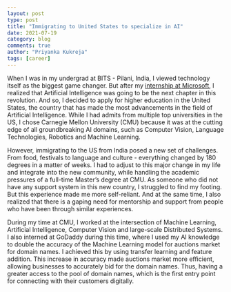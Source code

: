 ```yaml
---
layout: post
type: post
title: "Immigrating to United States to specialize in AI"
date: 2021-07-19
category: blog
comments: true
author: "Priyanka Kukreja"
tags: [career]
---
```

When I was in my undergrad at BITS - Pilani, India, I viewed technology itself as the biggest game changer. But after my [internship at Microsoft](https://priyankakukreja267.github.io/career/2021/06/10/undergrad/), I realized that Artificial Intelligence was going to be the next chapter in this revolution. And so, I decided to apply for higher education in the United States, the country that has made the most advancements in the field of Artificial Intelligence. While I had admits from multiple top universities in the US, I chose Carnegie Mellon University (CMU) because it was at the cutting edge of all groundbreaking AI domains, such as Computer Vision, Language Technologies, Robotics and Machine Learning.

However, immigrating to the US from India posed a new set of challenges. From food, festivals to language and culture - everything changed by 180 degrees in a matter of weeks. I had to adjust to this major change in my life and integrate into the new community, while handling the academic pressures of a full-time Master’s degree at CMU. As someone who did not have any support system in this new country, I struggled to find my footing. But this experience made me more self-reliant. And at the same time, I also realized that there is a gaping need for mentorship and support from people who have been through similar experiences.

During my time at CMU, I worked at the intersection of Machine Learning, Artificial Intelligence, Computer Vision and large-scale Distributed Systems. I also interned at GoDaddy during this time, where I used my AI knowledge to double the accuracy of the Machine Learning model for auctions market for domain names. I achieved this by using transfer learning and feature addition. This increase in accuracy made auctions market more efficient, allowing businesses to accurately bid for the domain names. Thus, having a greater access to the pool of domain names, which is the first entry point for connecting with their customers digitally.
